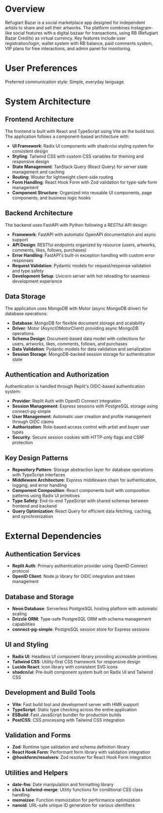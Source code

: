 # Overview

Refugiart Bazar is a social marketplace app designed for independent artists to share and sell their artworks. The platform combines Instagram-like social features with a digital bazaar for transactions, using RB (Refugiart Bazar Credits) as virtual currency. Key features include user registration/login, wallet system with RB balance, paid comments system, VIP plans for free interactions, and admin panel for monitoring.

# User Preferences

Preferred communication style: Simple, everyday language.

# System Architecture

## Frontend Architecture
The frontend is built with React and TypeScript using Vite as the build tool. The application follows a component-based architecture with:
- **UI Framework**: Radix UI components with shadcn/ui styling system for consistent design
- **Styling**: Tailwind CSS with custom CSS variables for theming and responsive design
- **State Management**: TanStack Query (React Query) for server state management and caching
- **Routing**: Wouter for lightweight client-side routing
- **Form Handling**: React Hook Form with Zod validation for type-safe form management
- **Component Structure**: Organized into reusable UI components, page components, and business logic hooks

## Backend Architecture
The backend uses FastAPI with Python following a RESTful API design:
- **Framework**: FastAPI with automatic OpenAPI documentation and async support
- **API Design**: RESTful endpoints organized by resource (users, artworks, comments, likes, follows, purchases)
- **Error Handling**: FastAPI's built-in exception handling with custom error responses
- **Request Validation**: Pydantic models for request/response validation and type safety
- **Development Setup**: Uvicorn server with hot reloading for seamless development experience

## Data Storage
The application uses MongoDB with Motor (async MongoDB driver) for database operations:
- **Database**: MongoDB for flexible document storage and scalability
- **Driver**: Motor (AsyncIOMotorClient) providing async MongoDB operations
- **Schema Design**: Document-based data model with collections for users, artworks, likes, comments, follows, and purchases
- **Data Validation**: Pydantic models for data validation and serialization
- **Session Storage**: MongoDB-backed session storage for authentication state

## Authentication and Authorization
Authentication is handled through Replit's OIDC-based authentication system:
- **Provider**: Replit Auth with OpenID Connect integration
- **Session Management**: Express sessions with PostgreSQL storage using connect-pg-simple
- **User Management**: Automatic user creation and profile management through OIDC claims
- **Authorization**: Role-based access control with artist and buyer user types
- **Security**: Secure session cookies with HTTP-only flags and CSRF protection

## Key Design Patterns
- **Repository Pattern**: Storage abstraction layer for database operations with TypeScript interfaces
- **Middleware Architecture**: Express middleware chain for authentication, logging, and error handling
- **Component Composition**: React components built with composition patterns using Radix UI primitives
- **Type Safety**: End-to-end TypeScript with shared schemas between frontend and backend
- **Query Optimization**: React Query for efficient data fetching, caching, and synchronization

# External Dependencies

## Authentication Services
- **Replit Auth**: Primary authentication provider using OpenID Connect protocol
- **OpenID Client**: Node.js library for OIDC integration and token management

## Database and Storage
- **Neon Database**: Serverless PostgreSQL hosting platform with automatic scaling
- **Drizzle ORM**: Type-safe PostgreSQL ORM with schema management capabilities
- **connect-pg-simple**: PostgreSQL session store for Express sessions

## UI and Styling
- **Radix UI**: Headless UI component library providing accessible primitives
- **Tailwind CSS**: Utility-first CSS framework for responsive design
- **Lucide React**: Icon library with consistent SVG icons
- **shadcn/ui**: Pre-built component system built on Radix UI and Tailwind CSS

## Development and Build Tools
- **Vite**: Fast build tool and development server with HMR support
- **TypeScript**: Static type checking across the entire application
- **ESBuild**: Fast JavaScript bundler for production builds
- **PostCSS**: CSS processing with Tailwind CSS integration

## Validation and Forms
- **Zod**: Runtime type validation and schema definition library
- **React Hook Form**: Performant form library with validation integration
- **@hookform/resolvers**: Zod resolver for React Hook Form integration

## Utilities and Helpers
- **date-fns**: Date manipulation and formatting library
- **clsx & tailwind-merge**: Utility functions for conditional CSS class handling
- **memoizee**: Function memoization for performance optimization
- **nanoid**: URL-safe unique ID generation for various identifiers